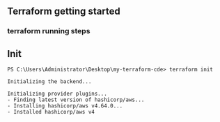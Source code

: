 ## Terraform getting started

### terraform running steps 

## Init 

```
PS C:\Users\Administrator\Desktop\my-terraform-cde> terraform init 

Initializing the backend...

Initializing provider plugins...
- Finding latest version of hashicorp/aws...
- Installing hashicorp/aws v4.64.0...
- Installed hashicorp/aws v4
```
